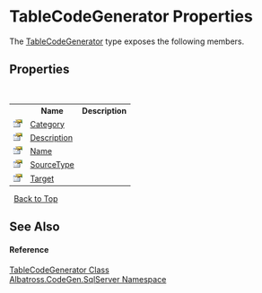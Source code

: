 # TableCodeGenerator Properties
 

The <a href="2C3F99FB.md">TableCodeGenerator</a> type exposes the following members.


## Properties
&nbsp;<table><tr><th></th><th>Name</th><th>Description</th></tr><tr><td>![Public property](media/pubproperty.gif "Public property")</td><td><a href="555EC3B9.md">Category</a></td><td /></tr><tr><td>![Public property](media/pubproperty.gif "Public property")</td><td><a href="39E91919.md">Description</a></td><td /></tr><tr><td>![Public property](media/pubproperty.gif "Public property")</td><td><a href="9A0922A.md">Name</a></td><td /></tr><tr><td>![Public property](media/pubproperty.gif "Public property")</td><td><a href="EED477D4.md">SourceType</a></td><td /></tr><tr><td>![Public property](media/pubproperty.gif "Public property")</td><td><a href="53FF08D8.md">Target</a></td><td /></tr></table>&nbsp;
<a href="#tablecodegenerator-properties">Back to Top</a>

## See Also


#### Reference
<a href="2C3F99FB.md">TableCodeGenerator Class</a><br /><a href="9727DDEC.md">Albatross.CodeGen.SqlServer Namespace</a><br />